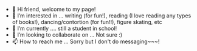 - 👋 Hi friend, welcome to my page!
- 👀 I’m interested in ... writing (for fun!), reading (I love reading any types of books!), dancing/contortion (for fun!!), figure skating, etc
- 🌱 I’m currently .... still a student in school!
- 💞️ I’m looking to collaborate on ... Not sure :)
- 📫 How to reach me ... Sorry but I don't do messaging~~~!

<!---
basicpythonstudent-girly/basicpythonstudent-girly is a ✨ special ✨ repository because its `README.md` (this file) appears on your GitHub profile.
You can click the Preview link to take a look at your changes.
--->
